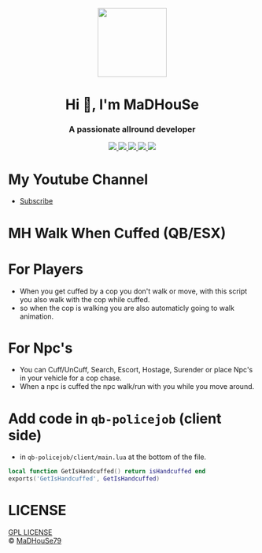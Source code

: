 <p align="center">
    <img width="140" src="https://icons.iconarchive.com/icons/iconarchive/red-orb-alphabet/128/Letter-M-icon.png" />  
    <h1 align="center">Hi 👋, I'm MaDHouSe</h1>
    <h3 align="center">A passionate allround developer </h3>    
</p>

<p align="center">
    <a href="https://github.com/MH-Scripts/mh-walkwhencuffed/issues">
        <img src="https://img.shields.io/github/issues/MH-Scripts/mh-walkwhencuffed"/> 
    </a>
    <a href="https://github.com/MH-Scripts/mh-walkwhencuffed/watchers">
        <img src="https://img.shields.io/github/watchers/MH-Scripts/mh-walkwhencuffed"/> 
    </a> 
    <a href="https://github.com/MH-Scripts/mh-walkwhencuffed/network/members">
        <img src="https://img.shields.io/github/forks/MH-Scripts/mh-walkwhencuffed"/> 
    </a>  
    <a href="https://github.com/MH-Scripts/mh-walkwhencuffed/stargazers">
        <img src="https://img.shields.io/github/stars/MH-Scripts/mh-walkwhencuffed?color=white"/> 
    </a>
    <a href="https://github.com/MH-Scripts/mh-walkwhencuffed/blob/main/LICENSE">
        <img src="https://img.shields.io/github/license/MH-Scripts/mh-walkwhencuffed?color=black"/> 
    </a>      
</p>

# My Youtube Channel
- [Subscribe](https://www.youtube.com/@MaDHouSe79) 

# MH Walk When Cuffed (QB/ESX)

# For Players
- When you get cuffed by a cop you don't walk or move, with this script you also walk with the cop while cuffed.
- so when the cop is walking you are also automaticly going to walk animation.

# For Npc's
- You can Cuff/UnCuff, Search, Escort, Hostage, Surender or place Npc's in your vehicle for a cop chase.
- When a npc is cuffed the npc walk/run with you while you move around.

# Add code in `qb-policejob` (client side)
- in `qb-policejob/client/main.lua` at the bottom of the file.
```lua
local function GetIsHandcuffed() return isHandcuffed end
exports('GetIsHandcuffed', GetIsHandcuffed)
```

# LICENSE
[GPL LICENSE](./LICENSE)<br />
&copy; [MaDHouSe79](https://www.youtube.com/@MaDHouSe79)